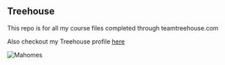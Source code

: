 ## Treehouse

This repo is for all my course files completed through teamtreehouse.com

Also checkout my Treehouse profile [here](https://github.com/Ddcooljoe)

![Mahomes](https://user-images.githubusercontent.com/8941682/56961479-db5e6480-6b21-11e9-8849-7bc5702111ac.jpg)
